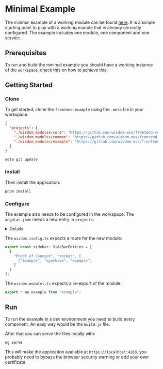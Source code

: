# Minimal Example

The minimal example of a working module can be found 
[here](https://github.com/wisdom-oss/frontend-example).
It is a simple starting point to play with a working module that is already 
correctly configured.
The example includes one module, one component and one service.

## Prerequisites

To run and build the minimal example you should have a working instance of the 
`workspace`, check [this](building-and-customizing-the-frontend-application.md) on how to achieve this.

## Getting Started

### Clone
To get started, clone the `frontend-example` using the `.meta` file in your 
workspace:

```json 
{
  "projects": {
    "./wisdom_modules/core": "https://github.com/wisdom-oss/frontend-core.git",
    "./wisdom_modules/common": "https://github.com/wisdom-oss/frontend-common.git",
    "./wisdom_modules/example": "https://github.com/wisdom-oss/frontend-example.git"
  }
}
```

```sh
meta git update
```

### Install

Then install the application:

```sh
pnpm install
```

### Configure

The example also needs to be configured in the workspace.
The `angular.json` needs a new entry in `projects`:

<details>

```json
"example": {
  "projectType": "library",
  "root": "wisdom_modules/example",
  "sourceRoot": "wisdom_modules/example/src",
  "prefix": "lib",
  "architect": {
    "build": {
      "builder": "@angular-devkit/build-angular:ng-packagr",
      "options": {
        "project": "wisdom_modules/example/ng-package.json"
      },
      "configurations": {
        "production": {
          "tsConfig": "wisdom_modules/example/tsconfig.lib.prod.json"
        },
        "development": {
          "tsConfig": "wisdom_modules/example/tsconfig.lib.json"
        }
      },
      "defaultConfiguration": "production"
    },
    "test": {
      "builder": "@angular-devkit/build-angular:karma",
      "options": {
        "main": "wisdom_modules/example/src/test.ts",
        "tsConfig": "wisdom_modules/example/tsconfig.spec.json",
        "karmaConfig": "wisdom_modules/example/karma.conf.js"
      }
    }
  }
}
```

</details>

The `wisdom.config.ts` expects a route for the new module:

```ts
export const sidebar: SideBarEntries = [
  [
    "Proof of Concept", "rocket", [
      ["Example", "sparkles", "example"]
    ]
  ]
];
```

The `wisdom.modules.ts` expects a re-export of the module:

```ts
export * as example from "example";
```

## Run

To run the example in a dev environment you need to build every component.
An easy way would be the `build.js` file.

After that you can serve the files locally with:

```sh
ng serve
```

This will make the application available at ```https://localhost:4200```, you 
probably need to bypass the browser security warning or add your own 
certificate.
